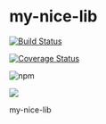 # my-nice-lib

[![Build Status](https://travis-ci.com/kingback/my-nice-lib.svg?branch=main)](https://travis-ci.com/kingback/my-nice-lib)

[![Coverage Status](https://coveralls.io/repos/github/kingback/my-nice-lib/badge.svg?branch=main)](https://coveralls.io/github/kingback/my-nice-lib?branch=main)

![npm](https://img.shields.io/npm/dw/my-nice-lib)

![](https://img.shields.io/badge/by-kingback-brightgreen)

my-nice-lib
